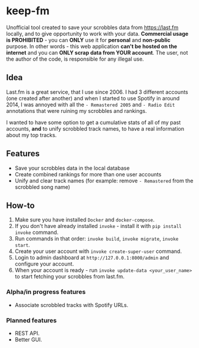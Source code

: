 # keep-fm

Unofficial tool created to save your scrobbles data from https://last.fm locally, and to give opportunity to work with your data.
**Commercial usage is PROHIBITED** - you can **ONLY** use it for **personal** and **non-public** purpose.
In other words - this web application **can't be hosted on the internet** and you can **ONLY scrap data from YOUR account**.
The user, not the author of the code, is responsible for any illegal use.

## Idea
Last.fm is a great service, that I use since 2006. 
I had 3 different accounts (one created after another) and when I started to use Spotify in around 2014, I was annoyed with all the `- Remastered 2005` and `- Radio Edit` annotations that were ruining my scrobbles and rankings.

I wanted to have some option to get a cumulative stats of all of my past accounts, **and** to unify scrobbled track names, to have a real information about my top tracks. 

## Features
- Save your scrobbles data in the local database 
- Create combined rankings for more than one user accounts
- Unify and clear track names (for example: remove `- Remastered` from the scrobbled song name)

## How-to
1. Make sure you have installed `Docker` and `docker-compose`.
2. If you don't have already installed `invoke` - install it with `pip install invoke` command.
3. Run commands in that order: `invoke build`, `invoke migrate`, `invoke start`.
4. Create your user account with `invoke create-super-user` command.
5. Login to admin dashboard at `http://127.0.0.1:8000/admin` and configure your account.
6. When your account is ready - run `invoke update-data <your_user_name>` to start fetching your scrobbles from last.fm.

### Alpha/in progress features
- Associate scrobbled tracks with Spotify URLs.

### Planned features 
- REST API.
- Better GUI.
